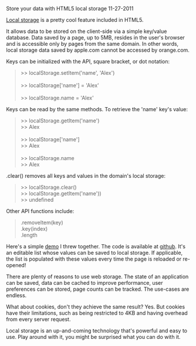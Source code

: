Store your data with HTML5 local storage
11-27-2011    

[Local storage][3] is a pretty cool feature included in HTML5.

It allows data to be stored on the client-side via a simple key/value database. Data saved by a page, up to 5MB, resides in the user's browser and is accessible only by pages from the same domain. In other words, local storage data saved by apple.com cannot be accessed by orange.com.

Keys can be initialized with the API, square bracket, or dot notation:

<blockquote>
>> localStorage.setItem('name', 'Alex')<br>
<br>
>> localStorage['name'] = 'Alex'<br>
<br>
>> localStorage.name = 'Alex'<br>
</blockquote>

Keys can be read by the same methods. To retrieve the 'name' key's value:

<blockquote>
>> localStorage.getItem('name')<br>
>> Alex<br>
<br>
>> localStorage['name']<br>
>> Alex<br>
<br>
>> localStorage.name<br>
>> Alex<br>
</blockquote>

.clear() removes all keys and values in the domain's local storage:

<blockquote>
>> localStorage.clear()<br>
>> localStorage.getItem('name'))<br>
>> undefined<br>
</blockquote>

Other API functions include:

<blockquote>
.removeItem(key)<br>
.key(index)<br>
.length<br>
</blockquote>

Here's a simple [demo][1] I threw together. The code is available at [github][2]. It's an editable list whose values can be saved to local storage. If applicable, the list is populated with these values every time the page is reloaded or re-opened!

There are plenty of reasons to use web storage. The state of an application can be saved, data can be cached to improve performance, user preferences can be stored, page counts can be tracked. The use-cases are endless.

What about cookies, don't they achieve the same result? Yes. But cookies have their limitations, such as being restricted to 4KB and having overhead from every server request.

Local storage is an up-and-coming technology that's powerful and easy to use. Play around with it, you might be surprised what you can do with it.

[1]: http://alexanderle.com/localstorage_demo/
[2]: https://github.com/alexle/localstorage_demo
[3]: http://diveintohtml5.info/storage.html
